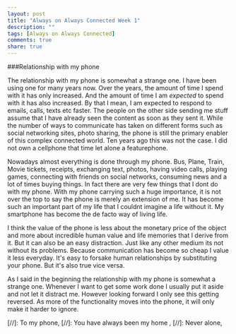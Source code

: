 ```yaml
---
layout: post
title: "Always on Always Connected Week 1"
description: ""
tags: [Always on Always Connected]
comments: true  
share: true
---
```


###Relationship with my phone

The relationship with my phone is somewhat a strange one. I have been using one for many years now. Over the years, the amount of time I spend with it has only increased. And the amount of time I am *expected* to spend with it has also increased. By that I mean, I am expected to respond to emails, calls, texts etc faster. The people on the other side sending me stuff assume that I have already seen the content as soon as they sent it. While the number of ways to communicate has taken on different forms such as social networking sites, photo sharing, the phone is still the primary enabler of this complex connected world. Ten years ago this was not the case. I did not own a cellphone that time let alone a featurephone. 

Nowadays almost everything is done through my phone. Bus, Plane, Train, Movie tickets, receipts, exchanging text, photos, having video calls, playing games, connecting with friends on social networks, consuming news and a lot of times buying things. In fact there are very few things that I dont do with my phone. With my phone carrying such a huge importance, it is not over the top to say the phone is merely an extension of me. It has become such an important part of my life that I couldnt imagine a life without it. My smartphone has become the de facto way of living life.

I think the value of the phone is less about the monetary price of the object and more about incredible human value and life memories that I derive from it. But it can also be an easy distraction. Just like any other medium its not without its problems. Because communication has become so cheap I value it less everyday. It's easy to forsake human relationships by substituting your phone. But it's also true vice versa.

As I said in the beginning the relationship with my phone is somewhat a strange one. Whenever I want to get some work done I usually put it aside and not let it distract me. However looking forward I only see this getting reversed. As more of the functionality moves into the phone, it will only make it harder to ignore.

[//]: To my phone,
[//]: You have always been my home ,
[//]: Never alone,
